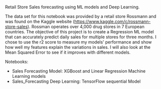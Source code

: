 Retail Store Sales forecasting using ML models and Deep Learning.

The data set for this notebook was provided by a retail store Rossmann and was found on the Kaggle website (https://www.kaggle.com/c/rossmann-store-sales). Rossman operates over 4,000 drug stores in 7 European countries. The objective of this project is to create a Regression ML model that can accurately predict daily sales for multiple stores for three months. I chose to use the r2 score to measure my models' performance and show how well my features explain the variations in sales. I will also look at the Mean Squared Error to see if it improves with different models.

Notebooks:
- Sales Forecasting Model:  XGBoost and Linear Regression Machine Learning models
- Sales_Forecasting Deep Learning: TensorFlow sequential Model
